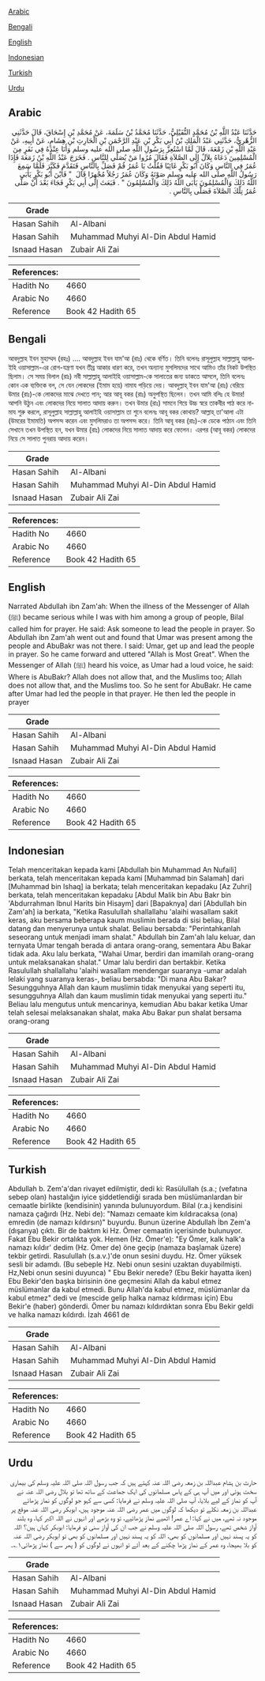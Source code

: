 [Arabic](#arabic)

[Bengali](#bengali)

[English](#english)

[Indonesian](#indonesian)

[Turkish](#turkish)

[Urdu](#urdu)

## Arabic


<div dir="rtl" lang="ar" style={{fontSize:'larger',backgroundColor:'#f8f9fa',padding:20}}>
حَدَّثَنَا عَبْدُ اللَّهِ بْنُ مُحَمَّدٍ النُّفَيْلِيُّ، حَدَّثَنَا مُحَمَّدُ بْنُ سَلَمَةَ، عَنْ مُحَمَّدِ بْنِ إِسْحَاقَ، قَالَ حَدَّثَنِي الزُّهْرِيُّ، حَدَّثَنِي عَبْدُ الْمَلِكِ بْنُ أَبِي بَكْرِ بْنِ عَبْدِ الرَّحْمَنِ بْنِ الْحَارِثِ بْنِ هِشَامٍ، عَنْ أَبِيهِ، عَنْ عَبْدِ اللَّهِ بْنِ زَمْعَةَ، قَالَ لَمَّا اسْتُعِزَّ بِرَسُولِ اللَّهِ صلى الله عليه وسلم وَأَنَا عِنْدَهُ فِي نَفَرٍ مِنَ الْمُسْلِمِينَ دَعَاهُ بِلاَلٌ إِلَى الصَّلاَةِ فَقَالَ مُرُوا مَنْ يُصَلِّي لِلنَّاسِ ‏.‏ فَخَرَجَ عَبْدُ اللَّهِ بْنُ زَمَعَةَ فَإِذَا عُمَرُ فِي النَّاسِ وَكَانَ أَبُو بَكْرٍ غَائِبًا فَقُلْتُ يَا عُمَرُ قُمْ فَصَلِّ بِالنَّاسِ فَتَقَدَّمَ فَكَبَّرَ فَلَمَّا سَمِعَ رَسُولُ اللَّهِ صلى الله عليه وسلم صَوْتَهُ وَكَانَ عُمَرُ رَجُلاً مُجْهِرًا قَالَ ‏ "‏ فَأَيْنَ أَبُو بَكْرٍ يَأْبَى اللَّهُ ذَلِكَ وَالْمُسْلِمُونَ يَأْبَى اللَّهُ ذَلِكَ وَالْمُسْلِمُونَ ‏"‏ ‏.‏ فَبَعَثَ إِلَى أَبِي بَكْرٍ فَجَاءَ بَعْدَ أَنْ صَلَّى عُمَرُ تِلْكَ الصَّلاَةَ فَصَلَّى بِالنَّاسِ ‏.‏
</div>
<div style={{backgroundColor:'#f8f9fa',padding:20, marginBottom: 10}}><table> <thead> <tr> <th>Grade</th> <th></th> </tr> </thead> <tbody> <tr><td>Hasan Sahih</td><td>Al-Albani</td></tr><tr><td>Hasan Sahih</td><td>Muhammad Muhyi Al-Din Abdul Hamid</td></tr><tr><td>Isnaad Hasan</td><td>Zubair Ali Zai</td></tr></tbody></table><table> <thead> <tr> <th>References:</th> <th></th> </tr> </thead> <tbody><tr><td>Hadith No</td><td>4660</td></tr><tr><td>Arabic No</td><td>4660</td></tr><tr><td>Reference</td><td>Book 42 Hadith 65</td></tr></tbody></table></div>

## Bengali


<div dir="ltr" lang="bn" style={{fontSize:'larger',backgroundColor:'#f8f9fa',padding:20}}>
আবদুল্লাহ ইবন মুহাম্মদ (রহঃ) .... আবদুল্লাহ ইবন যাম'আ (রাঃ) থেকে বর্ণিত। তিনি বলেনঃ রাসূলুল্লাহ সাল্লাল্লাহু আলাইহি ওয়াসাল্লাম-এর রোগ-যন্ত্রণা যখন তীব্র আকার ধারণ করে, তখন অন্যান্য মুসলিমদের সাথে আমিও তাঁর নিকট উপস্থিত ছিলাম। সে সময় বিলাল (রাঃ) নবী সাল্লাল্লাহু আলাইহি ওয়াসাল্লাম-কে সালাতের জন্য ডাকতে আসলে, তিনি বলেনঃ কোন এক ব্যক্তিকে বল, সে যেন লোকদের (ইমাম হয়ে) নামায পড়িয়ে দেয়। আবদুল্লাহ্‌ ইবন যাম'আ (রাঃ) বেরিয়ে উমার (রাঃ)-কে লোকদের মাঝে দেখতে পান; আর আবূ বকর (রাঃ) অনুপস্থিত ছিলেন। তখন আমি বলিঃ হে উমার! আপনি উঠুন এবং লোকদের নিয়ে সালাত আদায় করুন। তখন উমার (রাঃ) সামনে গিয়ে উচ্চ স্বরে তাকবীর পাঠ করে নামায শুরু করলে, রাসূলুল্লাহ সাল্লাল্লাহু আলাইহি ওয়াসাল্লাম তা শুনে বলেনঃ আবূ বকর কোথায়? আল্লাহ্‌ তা'আলা এটা (উমরের ইমামতি) অপসন্দ করেন এবং মুসলিমরাও তা অপসন্দ করে। তিনি আবূ বকর (রাঃ)-কে ডেকে পাঠান এবং তিনি সেখানে তখন উপস্থিত হন, যখন উমার (রাঃ) লোকদের নিয়ে সালাত আদায় করে ফেলেন। এরপর (আবূ বকর) লোকদের নিয়ে সে সালাত পুনরায় আদায় করেন।
</div>
<div style={{backgroundColor:'#f8f9fa',padding:20, marginBottom: 10}}><table> <thead> <tr> <th>Grade</th> <th></th> </tr> </thead> <tbody> <tr><td>Hasan Sahih</td><td>Al-Albani</td></tr><tr><td>Hasan Sahih</td><td>Muhammad Muhyi Al-Din Abdul Hamid</td></tr><tr><td>Isnaad Hasan</td><td>Zubair Ali Zai</td></tr></tbody></table><table> <thead> <tr> <th>References:</th> <th></th> </tr> </thead> <tbody><tr><td>Hadith No</td><td>4660</td></tr><tr><td>Arabic No</td><td>4660</td></tr><tr><td>Reference</td><td>Book 42 Hadith 65</td></tr></tbody></table></div>

## English


<div dir="ltr" lang="en" style={{fontSize:'larger',backgroundColor:'#f8f9fa',padding:20}}>
Narrated Abdullah ibn Zam'ah: When the illness of the Messenger of Allah (ﷺ) became serious while I was with him among a group of people, Bilal called him for prayer. He said: Ask someone to lead the people in prayer. So Abdullah ibn Zam'ah went out and found that Umar was present among the people and AbuBakr was not there. I said: Umar, get up and lead the people in prayer. So he came forward and uttered "Allah is Most Great". When the Messenger of Allah (ﷺ) heard his voice, as Umar had a loud voice, he said: Where is AbuBakr? Allah does not allow that, and the Muslims too; Allah does not allow that, and the Muslims too. So he sent for AbuBakr. He came after Umar had led the people in that prayer. He then led the people in prayer
</div>
<div style={{backgroundColor:'#f8f9fa',padding:20, marginBottom: 10}}><table> <thead> <tr> <th>Grade</th> <th></th> </tr> </thead> <tbody> <tr><td>Hasan Sahih</td><td>Al-Albani</td></tr><tr><td>Hasan Sahih</td><td>Muhammad Muhyi Al-Din Abdul Hamid</td></tr><tr><td>Isnaad Hasan</td><td>Zubair Ali Zai</td></tr></tbody></table><table> <thead> <tr> <th>References:</th> <th></th> </tr> </thead> <tbody><tr><td>Hadith No</td><td>4660</td></tr><tr><td>Arabic No</td><td>4660</td></tr><tr><td>Reference</td><td>Book 42 Hadith 65</td></tr></tbody></table></div>

## Indonesian


<div dir="ltr" lang="id" style={{fontSize:'larger',backgroundColor:'#f8f9fa',padding:20}}>
Telah menceritakan kepada kami [Abdullah bin Muhammad An Nufaili] berkata, telah menceritakan kepada kami [Muhammad bin Salamah] dari [Muhammad bin Ishaq] ia berkata; telah menceritakan kepadaku [Az Zuhri] berkata, telah menceritakan kepadaku [Abdul Malik bin Abu Bakr bin 'Abdurrahman Ibnul Harits bin Hisaym] dari [Bapaknya] dari [Abdullah bin Zam'ah] ia berkata, "Ketika Rasulullah shallallahu 'alaihi wasallam sakit keras, aku bersama beberapa kaum muslimin berada di sisi beliau, Bilal datang dan menyerunya untuk shalat. Beliau bersabda: "Perintahkanlah seseorang untuk menjadi imam shalat." Abdullah bin Zam'ah lalu keluar, dan ternyata Umar tengah berada di antara orang-orang, sementara Abu Bakar tidak ada. Aku lalu berkata, "Wahai Umar, berdiri dan imamilah orang-orang untuk melaksanakan shalat." Umar lalu berdiri dan bertakbir. Ketika Rasulullah shallallahu 'alaihi wasallam mendengar suaranya -umar adalah lelaki yang suaranya keras-, beliau bersabda: "Di mana Abu Bakar? Sesungguhnya Allah dan kaum muslimin tidak menyukai yang seperti itu, sesungguhnya Allah dan kaum muslimin tidak menyukai yang seperti itu." Beliau lalu mengutus untuk mencarinya, kemudian Abu bakar ketika Umar telah selesai melaksanakan shalat, maka Abu Bakar pun shalat bersama orang-orang
</div>
<div style={{backgroundColor:'#f8f9fa',padding:20, marginBottom: 10}}><table> <thead> <tr> <th>Grade</th> <th></th> </tr> </thead> <tbody> <tr><td>Hasan Sahih</td><td>Al-Albani</td></tr><tr><td>Hasan Sahih</td><td>Muhammad Muhyi Al-Din Abdul Hamid</td></tr><tr><td>Isnaad Hasan</td><td>Zubair Ali Zai</td></tr></tbody></table><table> <thead> <tr> <th>References:</th> <th></th> </tr> </thead> <tbody><tr><td>Hadith No</td><td>4660</td></tr><tr><td>Arabic No</td><td>4660</td></tr><tr><td>Reference</td><td>Book 42 Hadith 65</td></tr></tbody></table></div>

## Turkish


<div dir="ltr" lang="tr" style={{fontSize:'larger',backgroundColor:'#f8f9fa',padding:20}}>
Abdullah b. Zem'a'dan rivayet edilmiştir, dedi ki: Rasülullah (s.a.; (vefatına sebep olan) hastalığın iyice şiddetlendiği sırada ben müslümanlardan bir cemaatle birlikte (kendisinin) yanında bulunuyordum. Bilal (r.a.j kendisini namaza çağırdı (Hz. Nebi de): "Namazı cemaate kim kıldıracaksa (ona) emredin (de namazı kıldırsın)" buyurdu. Bunun üzerine Abdullah İbn Zem'a (dışarıya) çıktı. Bir de baktım ki Hz. Ömer cemaatin içerisinde bulunuyor. Fakat Ebu Bekir ortalıkta yok. Hemen (Hz. Ömer'e): "Ey Ömer, kalk halk'a namazı kıldır' dedim (Hz. Ömer de) öne geçip (namaza başlamak üzere) tekbir getirdi. Rasulullah (s.a.v.)'de onun sesini duydu. Hz. Ömer yüksek sesli bir adamdı. (Bu sebeple Hz. Nebi onun sesini uzaktan duyabilmişti. Hz,Nebi onun sesini duyunca) " Ebu Bekir nerede? (Ebu Bekir hayatta iken) Ebu Bekir'den başka birisinin öne geçmesini Allah da kabul etmez müslümanlar da kabul etmedi. Bunu Allah'da kabul etmez, müslümanlar da kabul etmez" dedi ve (mescide gelip halka namaz kıldırması için) Ebu Bekir'e (haber) gönderdi. Ömer bu namazı kıldırdıktan sonra Ebu Bekir geldi ve halka namazı kıldırdı. İzah 4661 de
</div>
<div style={{backgroundColor:'#f8f9fa',padding:20, marginBottom: 10}}><table> <thead> <tr> <th>Grade</th> <th></th> </tr> </thead> <tbody> <tr><td>Hasan Sahih</td><td>Al-Albani</td></tr><tr><td>Hasan Sahih</td><td>Muhammad Muhyi Al-Din Abdul Hamid</td></tr><tr><td>Isnaad Hasan</td><td>Zubair Ali Zai</td></tr></tbody></table><table> <thead> <tr> <th>References:</th> <th></th> </tr> </thead> <tbody><tr><td>Hadith No</td><td>4660</td></tr><tr><td>Arabic No</td><td>4660</td></tr><tr><td>Reference</td><td>Book 42 Hadith 65</td></tr></tbody></table></div>

## Urdu


<div dir="rtl" lang="ur" style={{fontSize:'larger',backgroundColor:'#f8f9fa',padding:20}}>
حارث بن ہشام عبداللہ بن زمعہ رضی اللہ عنہ کہتے ہیں کہ جب رسول اللہ صلی اللہ علیہ وسلم کی بیماری سخت ہوئی اور میں آپ ہی کے پاس مسلمانوں کی ایک جماعت کے ساتھ تھا تو بلال رضی اللہ عنہ نے آپ کو نماز کے لیے بلایا، آپ صلی اللہ علیہ وسلم نے فرمایا: کسی سے کہو جو لوگوں کو نماز پڑھائے عبداللہ بن زمعہ نکلے تو دیکھا کہ لوگوں میں عمر رضی اللہ عنہ موجود ہیں، ابوبکر رضی اللہ عنہ موقع پر موجود نہ تھے، میں نے کہا: اے عمر! اٹھیے نماز پڑھائیے، تو وہ بڑھے اور انہوں نے اللہ اکبر کہا، وہ بلند آواز شخص تھے، رسول اللہ صلی اللہ علیہ وسلم نے جب ان کی آواز سنی تو فرمایا: ابوبکر کہاں ہیں؟ اللہ کو یہ پسند نہیں اور مسلمانوں کو بھی، اللہ کو یہ پسند نہیں اور مسلمانوں کو بھی تو ابوبکر رضی اللہ عنہ کو بلا بھیجا، وہ عمر کے نماز پڑھا چکنے کے بعد آئے تو انہوں نے لوگوں کو ( پھر سے ) نماز پڑھائی۱؎۔
</div>
<div style={{backgroundColor:'#f8f9fa',padding:20, marginBottom: 10}}><table> <thead> <tr> <th>Grade</th> <th></th> </tr> </thead> <tbody> <tr><td>Hasan Sahih</td><td>Al-Albani</td></tr><tr><td>Hasan Sahih</td><td>Muhammad Muhyi Al-Din Abdul Hamid</td></tr><tr><td>Isnaad Hasan</td><td>Zubair Ali Zai</td></tr></tbody></table><table> <thead> <tr> <th>References:</th> <th></th> </tr> </thead> <tbody><tr><td>Hadith No</td><td>4660</td></tr><tr><td>Arabic No</td><td>4660</td></tr><tr><td>Reference</td><td>Book 42 Hadith 65</td></tr></tbody></table></div>